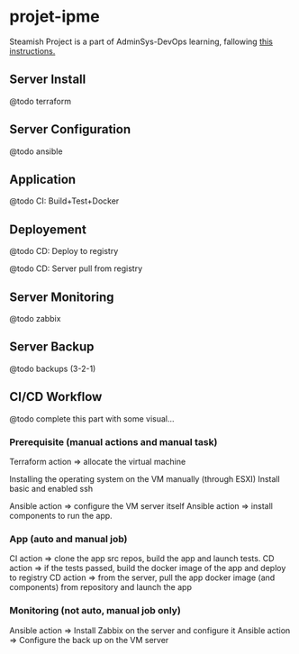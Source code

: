 # projet-ipme
Steamish
Project is a part of AdminSys-DevOps learning, fallowing [this instructions.](https://lenaic.notion.site/valuation-de-fin-d-ann-e-de-test-63c31988c34c4ef4ae166945f8d25313)

## Server Install
@todo terraform

## Server Configuration
@todo ansible

## Application
@todo CI: Build+Test+Docker


## Deployement
@todo CD: Deploy to registry

@todo CD: Server pull from registry


## Server Monitoring
@todo zabbix


## Server Backup
@todo backups (3-2-1)

## CI/CD Workflow
@todo complete this part with some visual...

### Prerequisite (manual actions and manual task)
Terraform action => allocate the virtual machine

Installing the operating system on the VM manually (through ESXI)
Install basic and enabled ssh

Ansible action => configure the VM server itself
Ansible action => install components to run the app.

### App (auto and manual job)
CI action => clone the app src repos, build the app and launch tests. 
CD action => if the tests passed, build the docker image of the app and deploy to registry
CD action => from the server, pull the app docker image (and components) from repository and launch the app

### Monitoring (not auto, manual job only)
Ansible action => Install Zabbix on the server and configure it
Ansible action => Configure the back up on the VM server

